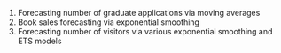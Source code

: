 1) Forecasting number of graduate applications via moving averages
2) Book sales forecasting via exponential smoothing
3) Forecasting number of visitors via various exponential smoothing and ETS models
